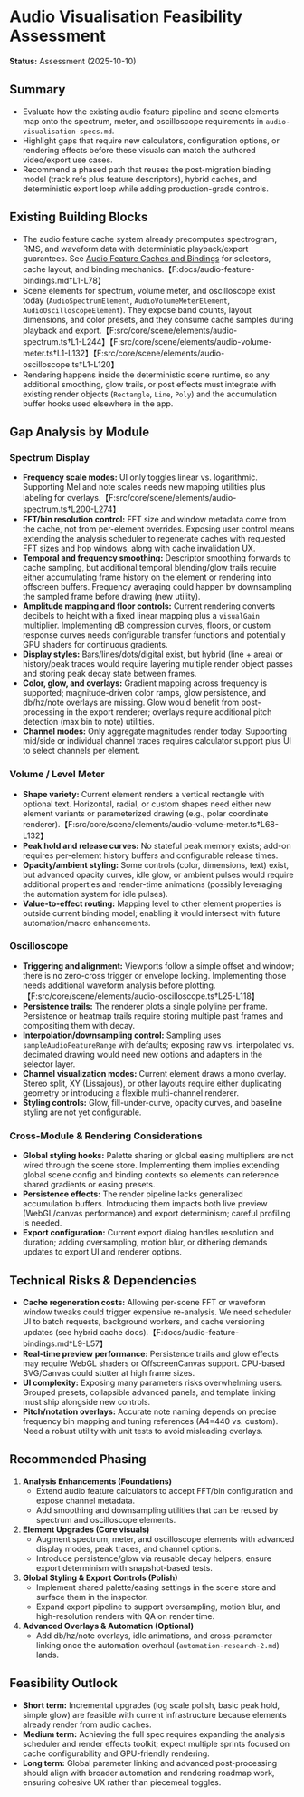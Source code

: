 # Audio Visualisation Feasibility Assessment

**Status:** Assessment (2025-10-10)

## Summary
- Evaluate how the existing audio feature pipeline and scene elements map onto the spectrum, meter, and oscilloscope requirements in `audio-visualisation-specs.md`.
- Highlight gaps that require new calculators, configuration options, or rendering effects before these visuals can match the authored video/export use cases.
- Recommend a phased path that reuses the post-migration binding model (track refs plus feature
  descriptors), hybrid caches, and deterministic export loop while adding production-grade controls.

## Existing Building Blocks
- The audio feature cache system already precomputes spectrogram, RMS, and waveform data with deterministic playback/export guarantees. See [Audio Feature Caches and Bindings](../docs/audio-feature-bindings.md) for selectors, cache layout, and binding mechanics.【F:docs/audio-feature-bindings.md†L1-L78】
- Scene elements for spectrum, volume meter, and oscilloscope exist today (`AudioSpectrumElement`, `AudioVolumeMeterElement`, `AudioOscilloscopeElement`). They expose band counts, layout dimensions, and color presets, and they consume cache samples during playback and export.【F:src/core/scene/elements/audio-spectrum.ts†L1-L244】【F:src/core/scene/elements/audio-volume-meter.ts†L1-L132】【F:src/core/scene/elements/audio-oscilloscope.ts†L1-L120】
- Rendering happens inside the deterministic scene runtime, so any additional smoothing, glow trails, or post effects must integrate with existing render objects (`Rectangle`, `Line`, `Poly`) and the accumulation buffer hooks used elsewhere in the app.

## Gap Analysis by Module

### Spectrum Display
- **Frequency scale modes:** UI only toggles linear vs. logarithmic. Supporting Mel and note scales needs new mapping utilities plus labeling for overlays.【F:src/core/scene/elements/audio-spectrum.ts†L200-L274】
- **FFT/bin resolution control:** FFT size and window metadata come from the cache, not from per-element overrides. Exposing user control means extending the analysis scheduler to regenerate caches with requested FFT sizes and hop windows, along with cache invalidation UX.
- **Temporal and frequency smoothing:** Descriptor smoothing forwards to cache sampling, but additional temporal blending/glow trails require either accumulating frame history on the element or rendering into offscreen buffers. Frequency averaging could happen by downsampling the sampled frame before drawing (new utility).
- **Amplitude mapping and floor controls:** Current rendering converts decibels to height with a fixed linear mapping plus a `visualGain` multiplier. Implementing dB compression curves, floors, or custom response curves needs configurable transfer functions and potentially GPU shaders for continuous gradients.
- **Display styles:** Bars/lines/dots/digital exist, but hybrid (line + area) or history/peak traces would require layering multiple render object passes and storing peak decay state between frames.
- **Color, glow, and overlays:** Gradient mapping across frequency is supported; magnitude-driven color ramps, glow persistence, and db/hz/note overlays are missing. Glow would benefit from post-processing in the export renderer; overlays require additional pitch detection (max bin to note) utilities.
- **Channel modes:** Only aggregate magnitudes render today. Supporting mid/side or individual channel traces requires calculator support plus UI to select channels per element.

### Volume / Level Meter
- **Shape variety:** Current element renders a vertical rectangle with optional text. Horizontal, radial, or custom shapes need either new element variants or parameterized drawing (e.g., polar coordinate renderer).【F:src/core/scene/elements/audio-volume-meter.ts†L68-L132】
- **Peak hold and release curves:** No stateful peak memory exists; add-on requires per-element history buffers and configurable release times.
- **Opacity/ambient styling:** Some controls (color, dimensions, text) exist, but advanced opacity curves, idle glow, or ambient pulses would require additional properties and render-time animations (possibly leveraging the automation system for idle pulses).
- **Value-to-effect routing:** Mapping level to other element properties is outside current binding model; enabling it would intersect with future automation/macro enhancements.

### Oscilloscope
- **Triggering and alignment:** Viewports follow a simple offset and window; there is no zero-cross trigger or envelope locking. Implementing those needs additional waveform analysis before plotting.【F:src/core/scene/elements/audio-oscilloscope.ts†L25-L118】
- **Persistence trails:** The renderer plots a single polyline per frame. Persistence or heatmap trails require storing multiple past frames and compositing them with decay.
- **Interpolation/downsampling control:** Sampling uses `sampleAudioFeatureRange` with defaults; exposing raw vs. interpolated vs. decimated drawing would need new options and adapters in the selector layer.
- **Channel visualization modes:** Current element draws a mono overlay. Stereo split, XY (Lissajous), or other layouts require either duplicating geometry or introducing a flexible multi-channel renderer.
- **Styling controls:** Glow, fill-under-curve, opacity curves, and baseline styling are not yet configurable.

### Cross-Module & Rendering Considerations
- **Global styling hooks:** Palette sharing or global easing multipliers are not wired through the scene store. Implementing them implies extending global scene config and binding contexts so elements can reference shared gradients or easing presets.
- **Persistence effects:** The render pipeline lacks generalized accumulation buffers. Introducing them impacts both live preview (WebGL/canvas performance) and export determinism; careful profiling is needed.
- **Export configuration:** Current export dialog handles resolution and duration; adding oversampling, motion blur, or dithering demands updates to export UI and renderer options.

## Technical Risks & Dependencies
- **Cache regeneration costs:** Allowing per-scene FFT or waveform window tweaks could trigger expensive re-analysis. We need scheduler UI to batch requests, background workers, and cache versioning updates (see hybrid cache docs).【F:docs/audio-feature-bindings.md†L9-L57】
- **Real-time preview performance:** Persistence trails and glow effects may require WebGL shaders or OffscreenCanvas support. CPU-based SVG/Canvas could stutter at high frame sizes.
- **UI complexity:** Exposing many parameters risks overwhelming users. Grouped presets, collapsible advanced panels, and template linking must ship alongside new controls.
- **Pitch/notation overlays:** Accurate note naming depends on precise frequency bin mapping and tuning references (A4=440 vs. custom). Need a robust utility with unit tests to avoid misleading overlays.

## Recommended Phasing
1. **Analysis Enhancements (Foundations)**
   - Extend audio feature calculators to accept FFT/bin configuration and expose channel metadata.
   - Add smoothing and downsampling utilities that can be reused by spectrum and oscilloscope elements.
2. **Element Upgrades (Core visuals)**
   - Augment spectrum, meter, and oscilloscope elements with advanced display modes, peak traces, and channel options.
   - Introduce persistence/glow via reusable decay helpers; ensure export determinism with snapshot-based tests.
3. **Global Styling & Export Controls (Polish)**
   - Implement shared palette/easing settings in the scene store and surface them in the inspector.
   - Expand export pipeline to support oversampling, motion blur, and high-resolution renders with QA on render time.
4. **Advanced Overlays & Automation (Optional)**
   - Add db/hz/note overlays, idle animations, and cross-parameter linking once the automation overhaul (`automation-research-2.md`) lands.

## Feasibility Outlook
- **Short term:** Incremental upgrades (log scale polish, basic peak hold, simple glow) are feasible with current infrastructure because elements already render from audio caches.
- **Medium term:** Achieving the full spec requires expanding the analysis scheduler and render effects toolkit; expect multiple sprints focused on cache configurability and GPU-friendly rendering.
- **Long term:** Global parameter linking and advanced post-processing should align with broader automation and rendering roadmap work, ensuring cohesive UX rather than piecemeal toggles.

